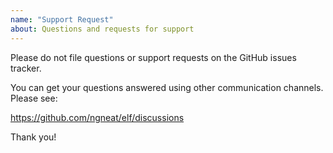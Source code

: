 ```yaml
---
name: "Support Request"
about: Questions and requests for support
---
```


Please do not file questions or support requests on the GitHub issues tracker.

You can get your questions answered using other communication channels. Please see:

https://github.com/ngneat/elf/discussions

Thank you!
